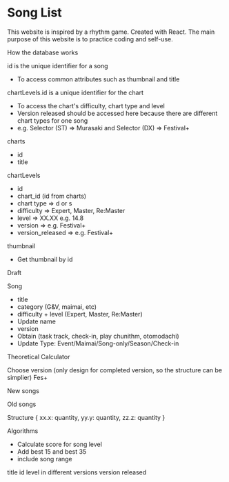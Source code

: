 # Song List

This website is inspired by a rhythm game. Created with React. The main purpose of this website is to practice coding and self-use.

How the database works

id is the unique identifier for a song
- To access common attributes such as thumbnail and title

chartLevels.id is a unique identifier for the chart
- To access the chart's difficulty, chart type and level
- Version released should be accessed here because there are different chart types for one song
- e.g. Selector (ST) => Murasaki and Selector (DX) => Festival+

charts 
- id
- title

chartLevels
- id 
- chart_id (id from charts) 
- chart type => d or s
- difficulty => Expert, Master, Re:Master
- level => XX.XX e.g. 14.8
- version => e.g. Festival+
- version_released => e.g. Festival+

thumbnail 
- Get thumbnail by id

Draft

Song
- title
- category (G&V, maimai, etc)
- difficulty + level (Expert, Master, Re:Master)
- Update name
- version
- Obtain (task track, check-in, play chunithm, otomodachi)
- Update Type: Event/Maimai/Song-only/Season/Check-in

Theoretical Calculator

Choose version 
(only design for completed version, so the structure can be simplier)
Fes+

New songs

Old songs

Structure
{
xx.x: quantity,
yy.y: quantity,
zz.z: quantity
}

Algorithms
- Calculate score for song level
- Add best 15 and best 35
- include song range

title
id
level in different versions
version released





